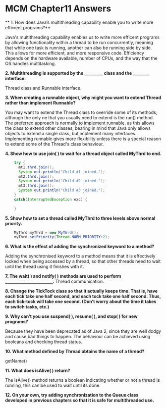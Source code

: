 # MCM Chapter11 Answers

** 1. How does Java’s multithreading capability enable you to write more efficient programs?**

Java's multithreading capability enables us to write more efficent programs by allowing functionality within a thread to be run concurrently, meaning that while one task is running, another can also be running side by side. This allows for more efficient, and more responsive code. Efficiency depends on the hardware available, number of CPUs, and the way that the OS handles multitasking.

**2. Multithreading is supported by the _________ class and the ________ interface.**

Thread class and Runnable interface.

**3. When creating a runnable object, why might you want to extend Thread rather than implement Runnable?**

You may want to extend the Thread class to override some of its methods, although the only ne that you usually need to extend is the run() method. The preferred approach is normally to implement runnable, as this allows the class to extend other classes, bearing in mind that Java only allows objects to extend a single class, but implement many interfaces. Implementing runnable gives more flexibility unless there is a special reason to extend some of the Thread's class behaviour.

**4. Show how to use join( ) to wait for a thread object called MyThrd to end.**

```java
	try {
	  mt1.thrd.join();
	  System.out.println("Child #1 joined.");
	  mt2.thrd.join();
	  System.out.println("Child #2 joined.");
	  mt3.thrd.join();
	  System.out.println("Child #3 joined.");
	}
	catch(InterruptedException exc) {
		
	}
```


**5. Show how to set a thread called MyThrd to three levels above normal priority.**

```java
	MyThrd myThrd = new MyThrd();
	myThrd.setPriority(Thread.NORM_PRIORITY+2);
```

**6. What is the effect of adding the synchronized keyword to a method?**

Adding the synchronised keyword to a method means that it is effectively locked when being accessed by a thread, so that other threads need to wait until the thread using it finishes with it.


**7. The wait( ) and notify( ) methods are used to perform _______________________.**
Thread communication.


**8. Change the TickTock class so that it actually keeps time. That is, have each tick take one half second, and each tock take one half second. Thus, each tick-tock will take one second. (Don’t worry about the time it takes to switch tasks, etc.)**


**9. Why can’t you use suspend( ), resume( ), and stop( ) for new programs?**

Because they have been deprecated as of Java 2, since they are well dodgy and cause bad things to happen. The behaviour can be achieved using booleans and checking thread status. 


**10. What method defined by Thread obtains the name of a thread?**

getName()


**11. What does isAlive( ) return?**

The isAlive() method returns a boolean indicating whether or not a thread is running, this can be used to wait until its done.


**12. On your own, try adding synchronization to the Queue class developed in previous chapters so that it is safe for multithreaded use.**

